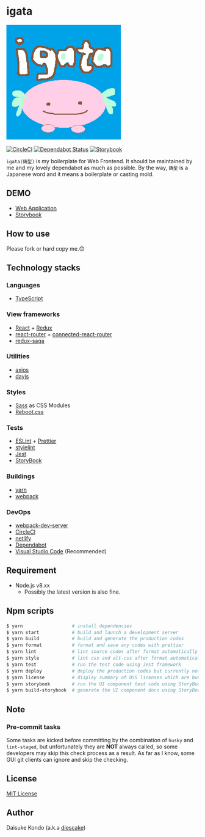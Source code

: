 # igata

<p align="left">
  <img src="./data/igata_kawaii.png" alt="logo" width="300">
</p>

[![CircleCI](https://circleci.com/gh/diescake/igata.svg?style=svg)](https://circleci.com/gh/diescake/igata)
[![Dependabot Status](https://api.dependabot.com/badges/status?host=github&identifier=165770216)](https://dependabot.com)
[![Storybook](https://cdn.jsdelivr.net/gh/storybookjs/brand@master/badge/badge-storybook.svg)](https://igata-storybook.netlify.com/)

`igata(鋳型)` is my boilerplate for Web Frontend. It should be maintained by me and my lovely dependabot as much as possible. By the way, `鋳型` is a Japanese word and it means a boilerplate or casting mold.

## DEMO

- [Web Application](https://igata-diescake.netlify.com)
- [Storybook](https://igata-storybook.netlify.com/)

## How to use

Please fork or hard copy me.😊

## Technology stacks

### Languages

- [TypeScript](https://www.typescriptlang.org/)

### View frameworks

- [React](https://reactjs.org/) + [Redux](https://redux.js.org/)
- [react-router](https://reacttraining.com/react-router/) + [connected-react-router](https://github.com/supasate/connected-react-router)
- [redux-saga](https://github.com/redux-saga/redux-saga)

### Utilities

- [axios](https://github.com/axios/axios)
- [dayjs](https://github.com/iamkun/dayjs)

### Styles

- [Sass](https://sass-lang.com/) as CSS Modules
- [Reboot.css](https://raw.githubusercontent.com/twbs/bootstrap/v4-dev/dist/css/bootstrap-reboot.css)

### Tests

- [ESLint](https://eslint.org/) + [Prettier](https://prettier.io/)
- [stylelint](https://stylelint.io/)
- [Jest](https://jestjs.io/)
- [StoryBook](https://storybook.js.org/)

### Buildings

- [yarn](https://yarnpkg.com)
- [webpack](https://webpack.js.org/)

### DevOps

- [webpack-dev-server](https://github.com/webpack/webpack-dev-server)
- [CircleCI](https://circleci.com/)
- [netlify](https://www.netlify.com)
- [Dependabot](https://dependabot.com/)
- [Visual Studio Code](https://code.visualstudio.com/) (Recommended)

## Requirement

- Node.js v8.xx
  - Possibly the latest version is also fine.

## Npm scripts

```sh
$ yarn                  # install dependencies
$ yarn start            # build and launch a development server
$ yarn build            # build and generate the production codes
$ yarn format           # format and save any codes with prettier
$ yarn lint             # lint source codes after format automatically
$ yarn style            # lint css and alt-css after format automatically
$ yarn test             # run the test code using Jest framework
$ yarn deploy           # deploy the production codes but currently not used
$ yarn license          # display summary of OSS licenses which are bundled in production codes
$ yarn storybook        # run the UI component test code using StoryBook
$ yarn build-storybook  # generate the UI component docs using StoryBook
```

## Note

### Pre-commit tasks

Some tasks are kicked before committing by the combination of `husky` and `lint-staged`, but unfortunately they are **NOT** always called, so some developers may skip this check process as a result. As far as I know, some GUI git clients can ignore and skip the checking.

## License

[MIT License](https://github.com/diescake/igata/blob/master/LICENSE)

## Author

Daisuke Kondo (a.k.a [diescake](https://twitter.com/diescake))
